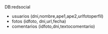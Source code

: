 DB:redsocial
- usuarios (dni,nombre,ape1,ape2,urlfotoperfil)
- fotos (idfoto, dni,url,fecha)
- comentarios (idfoto,dni,textocomentario)


